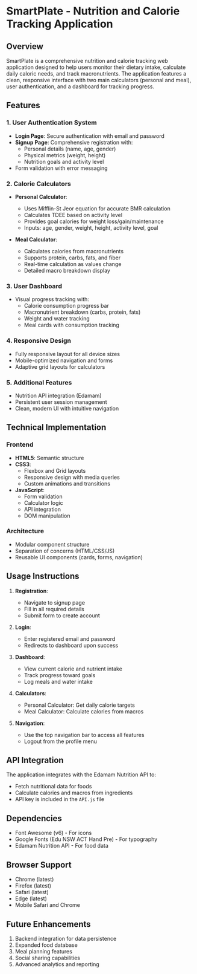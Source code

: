 # SmartPlate - Nutrition and Calorie Tracking Application

## Overview

SmartPlate is a comprehensive nutrition and calorie tracking web application designed to help users monitor their dietary intake, calculate daily caloric needs, and track macronutrients. The application features a clean, responsive interface with two main calculators (personal and meal), user authentication, and a dashboard for tracking progress.

## Features

### 1. User Authentication System
- **Login Page**: Secure authentication with email and password
- **Signup Page**: Comprehensive registration with:
  - Personal details (name, age, gender)
  - Physical metrics (weight, height)
  - Nutrition goals and activity level
- Form validation with error messaging

### 2. Calorie Calculators
- **Personal Calculator**:
  - Uses Mifflin-St Jeor equation for accurate BMR calculation
  - Calculates TDEE based on activity level
  - Provides goal calories for weight loss/gain/maintenance
  - Inputs: age, gender, weight, height, activity level, goal

- **Meal Calculator**:
  - Calculates calories from macronutrients
  - Supports protein, carbs, fats, and fiber
  - Real-time calculation as values change
  - Detailed macro breakdown display

### 3. User Dashboard
- Visual progress tracking with:
  - Calorie consumption progress bar
  - Macronutrient breakdown (carbs, protein, fats)
  - Weight and water tracking
  - Meal cards with consumption tracking

### 4. Responsive Design
- Fully responsive layout for all device sizes
- Mobile-optimized navigation and forms
- Adaptive grid layouts for calculators

### 5. Additional Features
- Nutrition API integration (Edamam)
- Persistent user session management
- Clean, modern UI with intuitive navigation

## Technical Implementation

### Frontend
- **HTML5**: Semantic structure
- **CSS3**: 
  - Flexbox and Grid layouts
  - Responsive design with media queries
  - Custom animations and transitions
- **JavaScript**:
  - Form validation
  - Calculator logic
  - API integration
  - DOM manipulation

### Architecture
- Modular component structure
- Separation of concerns (HTML/CSS/JS)
- Reusable UI components (cards, forms, navigation)



## Usage Instructions

1. **Registration**:
   - Navigate to signup page
   - Fill in all required details
   - Submit form to create account

2. **Login**:
   - Enter registered email and password
   - Redirects to dashboard upon success

3. **Dashboard**:
   - View current calorie and nutrient intake
   - Track progress toward goals
   - Log meals and water intake

4. **Calculators**:
   - Personal Calculator: Get daily calorie targets
   - Meal Calculator: Calculate calories from macros

5. **Navigation**:
   - Use the top navigation bar to access all features
   - Logout from the profile menu

## API Integration

The application integrates with the Edamam Nutrition API to:
- Fetch nutritional data for foods
- Calculate calories and macros from ingredients
- API key is included in the `API.js` file

## Dependencies

- Font Awesome (v6) - For icons
- Google Fonts (Edu NSW ACT Hand Pre) - For typography
- Edamam Nutrition API - For food data

## Browser Support

- Chrome (latest)
- Firefox (latest)
- Safari (latest)
- Edge (latest)
- Mobile Safari and Chrome

## Future Enhancements

1. Backend integration for data persistence
2. Expanded food database
3. Meal planning features
4. Social sharing capabilities
5. Advanced analytics and reporting

